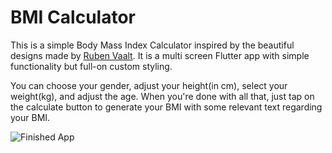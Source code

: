 # BMI Calculator 
This is a simple Body Mass Index Calculator inspired by the beautiful designs made by [Ruben Vaalt](https://dribbble.com/shots/4585382-Simple-BMI-Calculator). It is a multi screen Flutter app with simple functionality but full-on custom styling. 


You can choose your gender, adjust your height(in cm), select your weight(kg), and adjust the age. When you're done with all that, just tap on the calculate button to generate your BMI with some relevant text regarding your BMI. <br/>


![Finished App](https://github.com/londonappbrewery/Images/blob/master/bmi-calc-demo.gif)
